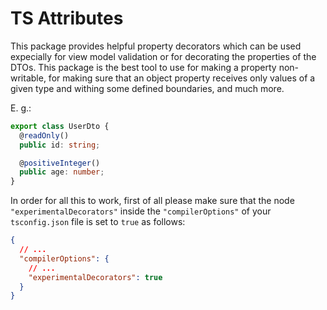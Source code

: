 # TS Attributes

This package provides helpful property decorators which can be used expecially for view model validation or for decorating the properties of the DTOs. This package is the best tool to use for making a property non-writable, for making sure that an object property receives only values of a given type and withing some defined boundaries, and much more.

E. g.:

```typescript
export class UserDto {
  @readOnly()
  public id: string;

  @positiveInteger()
  public age: number;
}
```

In order for all this to work, first of all please make sure that the node `"experimentalDecorators"` inside the `"compilerOptions"` of your `tsconfig.json` file is set to `true` as follows:

```json
{
  // ...
  "compilerOptions": {
    // ...
    "experimentalDecorators": true   
  }
}
```